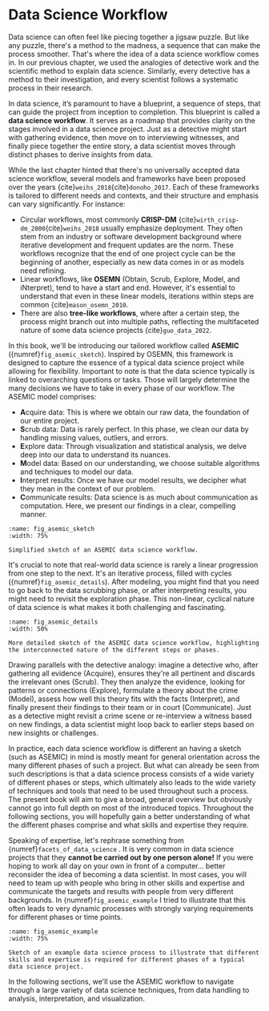 # Data Science Workflow 

Data science can often feel like piecing together a jigsaw puzzle. But like any puzzle, there's a method to the madness, a sequence that can make the process smoother. That's where the idea of a data science workflow comes in. In our previous chapter, we used the analogies of detective work and the scientific method to explain data science. Similarly, every detective has a method to their investigation, and every scientist follows a systematic process in their research.

In data science, it’s paramount to have a blueprint, a sequence of steps, that can guide the project from inception to completion. This blueprint is called a **data science workflow**. It serves as a roadmap that provides clarity on the stages involved in a data science project. Just as a detective might start with gathering evidence, then move on to interviewing witnesses, and finally piece together the entire story, a data scientist moves through distinct phases to derive insights from data.

While the last chapter hinted that there's no universally accepted data science workflow, several models and frameworks have been proposed over the years {cite}`weihs_2018`{cite}`donoho_2017`. Each of these frameworks is tailored to different needs and contexts, and their structure and emphasis can vary significantly. For instance:

- Circular workflows, most commonly **CRISP-DM** {cite}`wirth_crisp-dm_2000`{cite}`weihs_2018` usually emphasize deployment. They often stem from an industry or software development background where iterative development and frequent updates are the norm. These workflows recognize that the end of one project cycle can be the beginning of another, especially as new data comes in or as models need refining.
- Linear workflows, like **OSEMN** (Obtain, Scrub, Explore, Model, and iNterpret), tend to have a start and end. However, it's essential to understand that even in these linear models, iterations within steps are common {cite}`mason_osemn_2010`.
- There are also **tree-like workflows**, where after a certain step, the process might branch out into multiple paths, reflecting the multifaceted nature of some data science projects {cite}`guo_data_2022`.

In this book, we'll be introducing our tailored workflow called **ASEMIC** ({numref}`fig_asemic_sketch`). Inspired by OSEMN, this framework is designed to capture the essence of a typical data science project while allowing for flexibility. Important to note is that the data science typically is linked to overarching questions or tasks. Those will largely determine the many decisions we have to take in every phase of our workflow. The ASEMIC model comprises:

- **A**cquire data: This is where we obtain our raw data, the foundation of our entire project.
- **S**crub data: Data is rarely perfect. In this phase, we clean our data by handling missing values, outliers, and errors.
- **E**xplore data: Through visualization and statistical analysis, we delve deep into our data to understand its nuances.
- **M**odel data: Based on our understanding, we choose suitable algorithms and techniques to model our data.
- **I**nterpret results: Once we have our model results, we decipher what they mean in the context of our problem.
- **C**ommunicate results: Data science is as much about communication as computation. Here, we present our findings in a clear, compelling manner.

```{figure} ../images/fig_asemic_data_science_workflow.png
:name: fig_asemic_sketch
:width: 75%

Simplified sketch of an ASEMIC data science workflow.
```

It's crucial to note that real-world data science is rarely a linear progression from one step to the next. It's an iterative process, filled with cycles ({numref}`fig_asemic_details`). After modeling, you might find that you need to go back to the data scrubbing phase, or after interpreting results, you might need to revisit the exploration phase. This non-linear, cyclical nature of data science is what makes it both challenging and fascinating.

```{figure} ../images/fig_asemic_data_science_workflow_detailed.png
:name: fig_asemic_details
:width: 50%

More detailed sketch of the ASEMIC data science workflow, highlighting the interconnected nature of the different steps or phases.
```

Drawing parallels with the detective analogy: imagine a detective who, after gathering all evidence (Acquire), ensures they're all pertinent and discards the irrelevant ones (Scrub). They then analyze the evidence, looking for patterns or connections (Explore), formulate a theory about the crime (Model), assess how well this theory fits with the facts (Interpret), and finally present their findings to their team or in court (Communicate). Just as a detective might revisit a crime scene or re-interview a witness based on new findings, a data scientist might loop back to earlier steps based on new insights or challenges.

In practice, each data science workflow is different an having a sketch (such as ASEMIC) in mind is mostly meant for general orientation across the many different phases of such a project. But what can already be seen from such descriptions is that a data science process consists of a wide variety of different phases or steps, which ultimately also leads to the wide variety of techniques and tools that need to be used throughout such a process. The present book will aim to give a broad, general overview but obviously cannot go into full depth on most of the introduced topics. Throughout the following sections, you will hopefully gain a better understanding of what the different phases comprise and what skills and expertise they require. 

Speaking of expertise, let's rephrase something from {numref}`facets_of_data_science` . It is very common in data science projects that they **cannot be carried out by one person alone!** If you were hoping to work all day on your own in front of a computer... better reconsider the idea of becoming a data scientist. In most cases, you will need to team up with people who bring in other skills and expertise and communicate the targets and results with people from very different backgrounds. In {numref}`fig_asemic_example` I tried to illustrate that this often leads to very dynamic processes with strongly varying requirements for different phases or time points.

```{figure} ../images/fig_asemic_workflow_example.png
:name: fig_asemic_example
:width: 75%

Sketch of an example data science process to illustrate that different skills and expertise is required for different phases of a typical data science project.
```

In the following sections, we'll use the ASEMIC workflow to navigate through a large variety of data science techniques, from data handling to analysis, interpretation, and visualization.